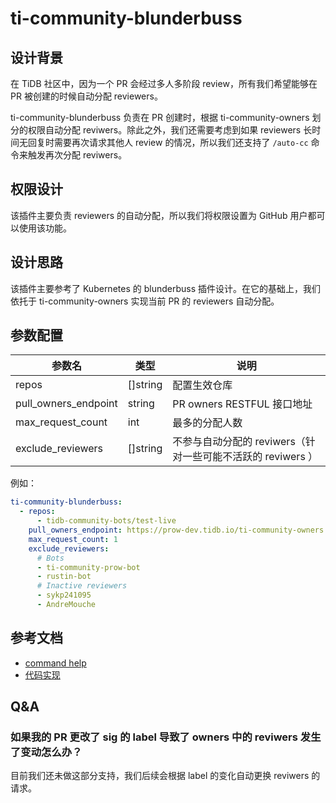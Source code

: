 # ti-community-blunderbuss

## 设计背景

在 TiDB 社区中，因为一个 PR 会经过多人多阶段 review，所有我们希望能够在 PR 被创建的时候自动分配 reviewers。

ti-community-blunderbuss 负责在 PR 创建时，根据 ti-community-owners 划分的权限自动分配 reviwers。除此之外，我们还需要考虑到如果 reviewers 长时间无回复时需要再次请求其他人 review  的情况，所以我们还支持了 `/auto-cc` 命令来触发再次分配 reviwers。

## 权限设计

该插件主要负责 reviewers 的自动分配，所以我们将权限设置为 GitHub 用户都可以使用该功能。

## 设计思路

该插件主要参考了 Kubernetes 的 blunderbuss 插件设计。在它的基础上，我们依托于 ti-community-owners 实现当前 PR 的 reviewers 自动分配。

## 参数配置

| 参数名               | 类型     | 说明                                                        |
| -------------------- | -------- | ----------------------------------------------------------- |
| repos                | []string | 配置生效仓库                                                |
| pull_owners_endpoint | string   | PR owners RESTFUL 接口地址                                  |
| max_request_count    | int      | 最多的分配人数                                              |
| exclude_reviewers    | []string | 不参与自动分配的 reviwers（针对一些可能不活跃的 reviwers ） |

例如：

```yml
ti-community-blunderbuss:
  - repos:
      - tidb-community-bots/test-live
    pull_owners_endpoint: https://prow-dev.tidb.io/ti-community-owners
    max_request_count: 1
    exclude_reviewers:
      # Bots
      - ti-community-prow-bot
      - rustin-bot
      # Inactive reviewers
      - sykp241095
      - AndreMouche
```

## 参考文档

- [command help](https://prow.tidb.io/command-help?repo=tidb-community-bots%2Fconfigs#auto_cc)
- [代码实现](https://github.com/tidb-community-bots/ti-community-prow/tree/master/internal/pkg/externalplugins/blunderbuss)

## Q&A

### 如果我的 PR 更改了 sig 的 label 导致了 owners 中的 reviwers 发生了变动怎么办？

目前我们还未做这部分支持，我们后续会根据 label 的变化自动更换 reviwers 的请求。
